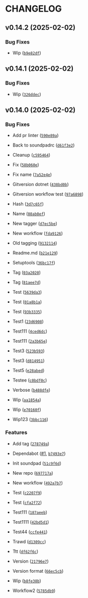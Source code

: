 # CHANGELOG


## v0.14.2 (2025-02-02)

### Bug Fixes

- Wip
  ([`b9e82df`](https://github.com/yggdrion/soundpadrc/commit/b9e82df461f8bb668383d993ecf3ccf62aaa5773))


## v0.14.1 (2025-02-02)

### Bug Fixes

- Wip
  ([`326ddec`](https://github.com/yggdrion/soundpadrc/commit/326ddec96356d8e100b3ad4bc65b8a2184b8cc12))


## v0.14.0 (2025-02-02)

### Bug Fixes

- Add pr linter
  ([`590e89a`](https://github.com/yggdrion/soundpadrc/commit/590e89abf4c545104cd2b6448034b709740788b0))

- Back to soundpadrc
  ([`d61f3e2`](https://github.com/yggdrion/soundpadrc/commit/d61f3e2b54d798a4bd88ef8840b169b0c303dbdf))

- Cleanup
  ([`c595464`](https://github.com/yggdrion/soundpadrc/commit/c595464d353d17736aef6e8bde4a62bfe31a8354))

- Fix
  ([`58b060e`](https://github.com/yggdrion/soundpadrc/commit/58b060e56ce2a4ec2f28c1491fe35bf2495b3cba))

- Fix name
  ([`7a52e4e`](https://github.com/yggdrion/soundpadrc/commit/7a52e4e72d0886ef1ec7ecdf38f0d791d694bfcb))

- Gitversion dotnet
  ([`438bd0b`](https://github.com/yggdrion/soundpadrc/commit/438bd0bf67fd87072994b5dc3c1c90fd64c0059d))

- Gitversion workflow test
  ([`97a6898`](https://github.com/yggdrion/soundpadrc/commit/97a68981286ee7d2c5567bea5fc8420ccdb8ace5))

- Hash
  ([`3d7c65f`](https://github.com/yggdrion/soundpadrc/commit/3d7c65fc8e0f30bfc9b68b61cac81bd7662eb700))

- Name
  ([`08ab0ef`](https://github.com/yggdrion/soundpadrc/commit/08ab0efd7dbd98aee7904a469b6c71e5abd24008))

- New tagger
  ([`d7ec5be`](https://github.com/yggdrion/soundpadrc/commit/d7ec5be6b07d6c2c5cdbc848dd99a32777c51933))

- New workflow
  ([`fda9126`](https://github.com/yggdrion/soundpadrc/commit/fda91264846170e4b82c48ddd05409cb00bc1b8b))

- Old tagging
  ([`9132114`](https://github.com/yggdrion/soundpadrc/commit/913211494d066fbe92811a181c3fcf912ed1b2fd))

- Readme.md
  ([`b21e129`](https://github.com/yggdrion/soundpadrc/commit/b21e1296b4c37b69ead1f390e444a8f21ceace96))

- Setuptools
  ([`36bc17f`](https://github.com/yggdrion/soundpadrc/commit/36bc17f2bcfad3d2d46ea1def2e3779e19523de4))

- Tag
  ([`03a2020`](https://github.com/yggdrion/soundpadrc/commit/03a2020a5c2f993437b6f3f88b06c1b843e9d5d0))

- Tag
  ([`81aee7d`](https://github.com/yggdrion/soundpadrc/commit/81aee7d85dc0fcab74c8ecfd5b41c28395c02126))

- Test
  ([`5639da3`](https://github.com/yggdrion/soundpadrc/commit/5639da37cf135ae875713d172cb4241e89b56e65))

- Test
  ([`01a8b1a`](https://github.com/yggdrion/soundpadrc/commit/01a8b1acbecdbf7cf75448da361df932937b9492))

- Test
  ([`93b3335`](https://github.com/yggdrion/soundpadrc/commit/93b333518eb4b656ad5062f8cce56fe2d3f22ad1))

- Test1
  ([`23d6908`](https://github.com/yggdrion/soundpadrc/commit/23d6908df400cd4d6bcc806139b37208b67651ab))

- Test111
  ([`4ced6dc`](https://github.com/yggdrion/soundpadrc/commit/4ced6dc4ad11fd035ee0ef02c68366c1f2930cfd))

- Test111
  ([`2a3b65e`](https://github.com/yggdrion/soundpadrc/commit/2a3b65e6bb4c5479adc7f5ef39698652b44f1b0b))

- Test3
  ([`523b593`](https://github.com/yggdrion/soundpadrc/commit/523b5930bea546b88c822b8ccf53961559282673))

- Test3
  ([`d814951`](https://github.com/yggdrion/soundpadrc/commit/d814951287bfa8521f923350c6effcc54387fd10))

- Test5
  ([`e28abed`](https://github.com/yggdrion/soundpadrc/commit/e28abed25f04a1432d470cd35e50dad42ad97221))

- Testee
  ([`c0bdf0c`](https://github.com/yggdrion/soundpadrc/commit/c0bdf0c652843f7b3e2a727d1de756146496b28d))

- Verbose
  ([`b488dfe`](https://github.com/yggdrion/soundpadrc/commit/b488dfe9eaf70d53a493f067d5748746865e89ad))

- Wip
  ([`aa1854a`](https://github.com/yggdrion/soundpadrc/commit/aa1854a5b016f2f237ee32c20527571e03d44211))

- Wip
  ([`e70160f`](https://github.com/yggdrion/soundpadrc/commit/e70160f5abf9bb6eab9ea2f58e03c57dad920f2e))

- Wip123
  ([`3bbc116`](https://github.com/yggdrion/soundpadrc/commit/3bbc11618bd8de7ff7674909b4b230b070b073dd))

### Features

- Add tag
  ([`278749a`](https://github.com/yggdrion/soundpadrc/commit/278749ac582ca1bebd98bde63c9a83f11670fc01))

- Dependabot ([#1](https://github.com/yggdrion/soundpadrc/pull/1),
  [`b7493e7`](https://github.com/yggdrion/soundpadrc/commit/b7493e7c39db3349947252830014186c8630d5d2))

- Init soundpad
  ([`51c9f6d`](https://github.com/yggdrion/soundpadrc/commit/51c9f6de6a03957a4d4cc1f5075480c70ae1c54a))

- New repo
  ([`697717a`](https://github.com/yggdrion/soundpadrc/commit/697717a20365ba448a5187335249a0ba9804f598))

- New workflow
  ([`492a7b7`](https://github.com/yggdrion/soundpadrc/commit/492a7b7191205e1bb7d6975f76eff0fd4c80ccef))

- Test
  ([`c2207f9`](https://github.com/yggdrion/soundpadrc/commit/c2207f941205e0356505f6c3ead6a224da7e3409))

- Test
  ([`cfa2f72`](https://github.com/yggdrion/soundpadrc/commit/cfa2f72bf8f825240e41964a4ad6e4705a11f141))

- Test111
  ([`187aeeb`](https://github.com/yggdrion/soundpadrc/commit/187aeeb54b67ff035ec030257c74dc23c71d3f2f))

- Test1111
  ([`42bd5d1`](https://github.com/yggdrion/soundpadrc/commit/42bd5d1a1431f92aa0acbfcd1d7b2da5fbebbd27))

- Test44
  ([`ccfe441`](https://github.com/yggdrion/soundpadrc/commit/ccfe441bc665faf22accf28a581392a318c4aa3c))

- Trawd
  ([`d1309cc`](https://github.com/yggdrion/soundpadrc/commit/d1309ccd5c9141b5cc0ef4e6d64b19fc07648d8b))

- Ttt
  ([`df62f6c`](https://github.com/yggdrion/soundpadrc/commit/df62f6cba200cd953f572130acc947f8646a8022))

- Version
  ([`21796e7`](https://github.com/yggdrion/soundpadrc/commit/21796e79b11b9569ea7129115e58035321c72026))

- Version format
  ([`66ec5cb`](https://github.com/yggdrion/soundpadrc/commit/66ec5cb74518e828bd7cdc6d4b48020b39e67ad6))

- Wip
  ([`b8fe38b`](https://github.com/yggdrion/soundpadrc/commit/b8fe38baa8204b0bd300c90118c26549bc60c09d))

- Workflow2
  ([`5785db9`](https://github.com/yggdrion/soundpadrc/commit/5785db99afbb1f6776d097a087d6d65a78fef55e))
